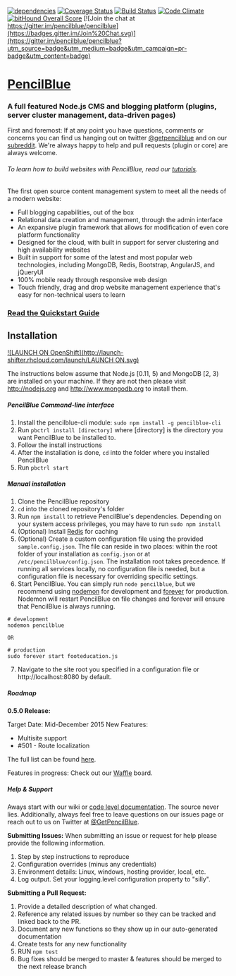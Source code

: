 [![dependencies](https://david-dm.org/pencilblue/pencilblue.png)](https://david-dm.org/pencilblue/pencilblue) [![Coverage Status](https://coveralls.io/repos/pencilblue/pencilblue/badge.svg?branch=master)](https://coveralls.io/r/pencilblue/pencilblue?branch=master) [![Build Status](https://travis-ci.org/pencilblue/pencilblue.svg?branch=master)](https://travis-ci.org/pencilblue/pencilblue) [![Code Climate](https://codeclimate.com/github/pencilblue/pencilblue/badges/gpa.svg)](https://codeclimate.com/github/pencilblue/pencilblue) [![bitHound Overall Score](https://www.bithound.io/github/pencilblue/pencilblue/badges/score.svg)](https://www.bithound.io/github/pencilblue/pencilblue) [![Join the chat at https://gitter.im/pencilblue/pencilblue](https://badges.gitter.im/Join%20Chat.svg)](https://gitter.im/pencilblue/pencilblue?utm_source=badge&utm_medium=badge&utm_campaign=pr-badge&utm_content=badge)

[PencilBlue](http://pencilblue.org)
=====

### A full featured Node.js CMS and blogging platform (plugins, server cluster management, data-driven pages)

First and foremost:  If at any point you have questions, comments or concerns you can find us hanging out on twitter [@getpencilblue](https://twitter.com/GetPencilBlue) and on our [subreddit](http://www.reddit.com/domain/pencilblue.org/).  We're always happy to help and pull requests (plugin or core) are always welcome.  

###### To learn how to build websites with PencilBlue, read our [tutorials](https://github.com/pencilblue/pencilblue/wiki/Quickstart-Guide).

The first open source content management system to meet all the needs of a modern website:

 - Full blogging capabilities, out of the box
 - Relational data creation and management, through the admin interface
 - An expansive plugin framework that allows for modification of even core platform functionality
 - Designed for the cloud, with built in support for server clustering and high availability websites
 - Built in support for some of the latest and most popular web technologies, including MongoDB, Redis, Bootstrap, AngularJS, and jQueryUI
 - 100% mobile ready through responsive web design
 - Touch friendly, drag and drop website management experience that's easy for non-technical users to learn

### [Read the Quickstart Guide](https://github.com/pencilblue/pencilblue/wiki/Quickstart-Guide)

Installation
-----

[![LAUNCH ON OpenShift](http://launch-shifter.rhcloud.com/launch/LAUNCH ON.svg)](https://hub.openshift.com/quickstarts/deploy/159-pencilblue)

The instructions below assume that Node.js [0.11, 5) and MongoDB [2, 3) are installed on your machine. If they are not then please visit http://nodejs.org and http://www.mongodb.org to install them.

##### PencilBlue Command-line interface
 1. Install the pencilblue-cli module: ```sudo npm install -g pencilblue-cli```
 2. Run ```pbctrl install [directory]``` where [directory] is the directory you want PencilBlue to be installed to.
 3. Follow the install instructions
 4. After the installation is done, ```cd``` into the folder where you installed PencilBlue
 5. Run ```pbctrl start```

##### Manual installation
 1. Clone the PencilBlue repository
 2. ```cd``` into the cloned repository's folder
 3. Run ```npm install``` to retrieve PencilBlue's dependencies. Depending on your system access privileges, you may have to run  ```sudo npm install```
 4. (Optional) Install [Redis](http://redis.io/) for caching
 5. (Optional) Create a custom configuration file using the provided ```sample.config.json```. The file can reside in two places: within the root folder of your installation as ```config.json``` or at ```/etc/pencilblue/config.json```. The installation root takes precedence. If running all services locally, no configuration file is needed, but a configuration file is necessary for overriding specific settings.
 6. Start PencilBlue. You can simply run ```node pencilblue```, but we recommend using [nodemon](https://www.npmjs.org/package/nodemon) for development and [forever](https://www.npmjs.org/package/forever) for production. Nodemon will restart PencilBlue on file changes and forever will ensure that PencilBlue is always running.
 ```
 # development
 nodemon pencilblue

 OR

 # production
 sudo forever start footeducation.js
 ```
 7. Navigate to the site root you specified in a configuration file or http://localhost:8080 by default.

##### Roadmap
**0.5.0 Release:**

Target Date: Mid-December 2015
New Features:
* Multisite support
* #501 - Route localization

The full list can be found [here](https://github.com/pencilblue/pencilblue/milestones/0.5.0).

Features in progress:
Check out our [Waffle](https://waffle.io/pencilblue/pencilblue) board.

##### Help & Support
Aways start with our wiki or [code level documentation](http://pencilblue.github.io/).  The source never lies.  Additionally, always feel free to leave questions on our issues page or reach out to us on Twitter at [@GetPencilBlue](https://twitter.com/GetPencilBlue).

**Submitting Issues:**
When submitting an issue or request for help please provide the following information.

1. Step by step instructions to reproduce
2. Configuration overrides (minus any credentials)
3. Environment details: Linux, windows, hosting provider, local, etc.
4. Log output. Set your logging.level configuration property to "silly".

**Submitting a Pull Request:**

1. Provide a detailed description of what changed.  
2. Reference any related issues by number so they can be tracked and linked back to the PR.
3. Document any new functions so they show up in our auto-generated documentation
4. Create tests for any new functionality
5. RUN ```npm test```
6. Bug fixes should be merged to master & features should be merged to the next release branch
